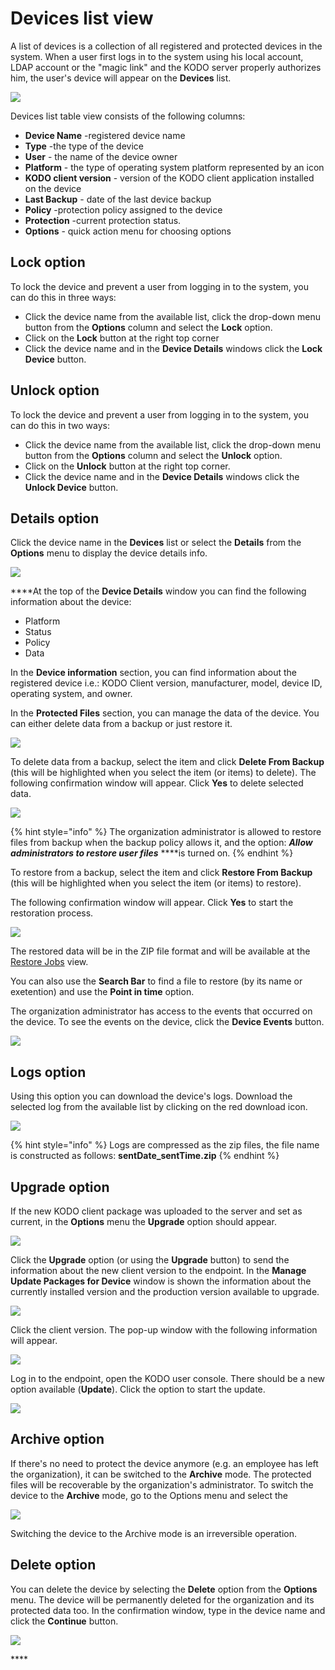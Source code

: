 # Devices list view

A list of devices is a collection of all registered and protected devices in the system. When a user first logs in to the system using his local account, LDAP account or the "magic link" and the KODO server properly authorizes him, the user's device will appear on the **Devices** list.

![](../../../.gitbook/assets/image%20%2847%29.png)

Devices list table view consists of the following columns:

* **Device Name** -registered device name
* **Type** -the type of the device
* **User** - the name of the device owner
* **Platform** - the type of operating system platform represented by an icon
* **KODO client version** - version of the KODO client application installed on the device
* **Last Backup** - date of the last device backup
* **Policy**  -protection policy assigned to the device
* **Protection** -current protection status.
* **Options** - quick action menu for choosing options 

## Lock option

To lock the device and prevent a user from logging in to the system,  you can do this in three ways:

* Click the device name from the available list, click the drop-down menu button from the **Options** column and select the **Lock** option.
* Click on the **Lock** button at the right top corner
* Click the device name and in the **Device Details** windows click the **Lock Device** button.

## Unlock option

To lock the device and prevent a user from logging in to the system,  you can do this in two ways:

* Click the device name from the available list, click the drop-down menu button from the **Options** column and select the **Unlock** option.
* Click on the **Unlock** button at the right top corner.
* Click the device name and in the **Device Details** windows click the **Unlock Device** button.

## Details option

Click the device name in the **Devices** list or select the **Details** from the **Options** menu to display the device details info.

![](../../../.gitbook/assets/image%20%28151%29.png)

 ****At the top of the **Device Details** window you can find the following information about the device:

* Platform
* Status
* Policy
* Data

In the **Device information** section, you can find information about the registered device i.e.: KODO Client version, manufacturer, model, device ID, operating system, and owner.

In the **Protected Files** section, you can manage the data of the device. You can either delete data from a backup or just restore it.

![](../../../.gitbook/assets/image%20%28156%29.png)

To delete data from a backup, select the item and click **Delete From Backup** \(this will be highlighted when you select the item \(or items\) to delete\). The following confirmation window will appear. Click **Yes** to delete selected data.

![](../../../.gitbook/assets/image%20%28150%29.png)

{% hint style="info" %}
The organization administrator is allowed to restore files from backup when the backup policy allows it, and the option: _**Allow administrators to restore user files**_ ****is turned on.
{% endhint %}

To restore from a backup, select the item and click **Restore From Backup** \(this will be highlighted when you select the item \(or items\) to restore\).

The following confirmation window will appear. Click **Yes** to start the restoration process. 

![](../../../.gitbook/assets/image%20%28155%29.png)

The restored data will be in the ZIP file format and will be available at the [Restore Jobs](../restore-jobs.md) view.

You can also use the **Search Bar** to find a file to restore \(by its name or exetention\) and use the **Point in time** option.

The organization administrator has access to the events that occurred on the device. To see the events on the device, click the **Device Events** button.

![](../../../.gitbook/assets/image%20%28159%29.png)



## Logs option

Using this option you can download the device's logs.  Download the selected log from the available list by clicking on the red download icon.

![](../../../.gitbook/assets/image%20%28138%29.png)

{% hint style="info" %}
Logs are compressed as the zip files, the file name is constructed as follows: **sentDate\_sentTime.zip**
{% endhint %}

## Upgrade option

If the new KODO client package was uploaded to the server and set as current, in the **Options** menu the **Upgrade** option should appear. 

![](../../../.gitbook/assets/image%20%28133%29.png)

Click the **Upgrade** option \(or using the **Upgrade** button\)  to send the information about the new client version to the endpoint. In the **Manage Update Packages for Device** window is shown the information about the currently installed version and the production version available to upgrade. 

![](../../../.gitbook/assets/image%20%28152%29.png)

Click the client version. The pop-up window with the following information will appear.  

![](../../../.gitbook/assets/image%20%28147%29.png)

Log in to the endpoint, open the KODO user console. There should be a new option available \(**Update**\). Click the option to start the update.

![](../../../.gitbook/assets/image%20%28157%29.png)

## Archive option

If there's no need to protect the device anymore \(e.g. an employee has left the organization\), it can be switched to the **Archive** mode. The protected files will be recoverable by the organization's administrator. To switch the device to the **Archive** mode, go to the Options menu and select the 

![](../../../.gitbook/assets/image%20%28161%29.png)

 Switching the device to the Archive mode is an irreversible operation. 

## Delete option

You can delete the device by selecting the **Delete** option from the **Options** menu. The device will be permanently deleted for the organization and its protected data too. In the confirmation window, type in the device name and click the **Continue** button.

![](../../../.gitbook/assets/image%20%28145%29.png)



\*\*\*\*

##  <a id="device-statuses"></a>


